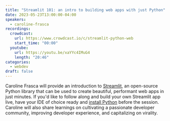 ```yaml
---
title: "Streamlit 101: an intro to building web apps with just Python"
date: 2023-05-23T13:00:00-04:00
speakers:
  - caroline-frasca
recordings:
  crowdcast:
    url: https://www.crowdcast.io/c/streamlit-python-web
    start_time: "00:00"
  youtube:
    url: https://youtu.be/xaYYc4IMuG4
    length: "20:46"
categories:
  - webdev
draft: false
---
```


Caroline Frasca will provide an introduction to [Streamlit](https://streamlit.io/), an open-source Python library that can be used to create beautiful, performant web apps in just minutes. If you'd like to follow along and build your own Streamlit app live, have your IDE of choice ready and [install Python](https://www.python.org/downloads/) before the session. Caroline will also share learnings on cultivating a passionate developer community, improving developer experience, and capitalizing on virality.